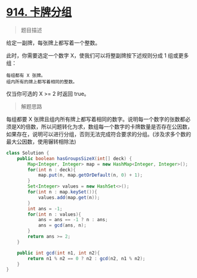 # [914. 卡牌分组](https://leetcode.cn/problems/x-of-a-kind-in-a-deck-of-cards/)

> 题目描述

给定一副牌，每张牌上都写着一个整数。

此时，你需要选定一个数字 X，使我们可以将整副牌按下述规则分成 1 组或更多组：

    每组都有 X 张牌。
    组内所有的牌上都写着相同的整数。

仅当你可选的 X >= 2 时返回 true。

> 解题思路

每组都要 X 张牌且组内所有牌上都写着相同的数字。说明每一个数字的张数都必须是X的倍数，所以问题转化为求，数组每一个数字的卡牌数量是否存在公因数，如果存在，说明可以进行分组，否则无法完成符合要求的分组。(涉及求多个数的最大公因数，使用辗转相除法)

```java
class Solution {
    public boolean hasGroupsSizeX(int[] deck) {
        Map<Integer, Integer> map = new HashMap<Integer, Integer>();
        for(int n : deck){
            map.put(n, map.getOrDefault(n, 0) + 1);
        }
        Set<Integer> values = new HashSet<>();
        for(int n : map.keySet()){
            values.add(map.get(n));
        }
        int ans = -1;
        for(int n : values){
            ans = ans == -1 ? n : ans;
            ans = gcd(ans, n);
        }
        return ans >= 2;
    }

    public int gcd(int n1, int n2){
        return n1 % n2 == 0 ? n2 : gcd(n2, n1 % n2);
    }
}
```

